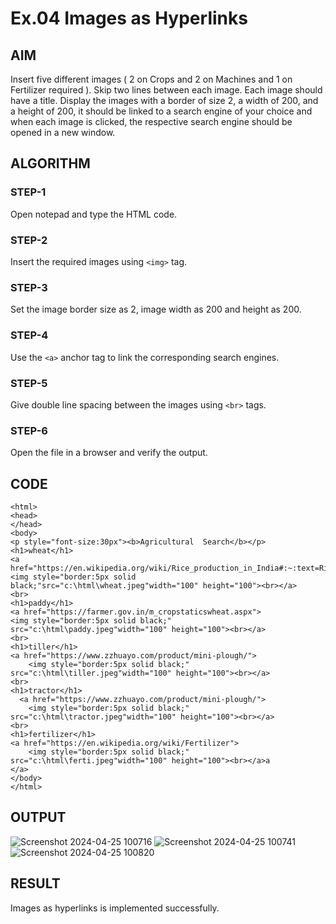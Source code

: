 # Ex.04 Images as Hyperlinks
## AIM
  Insert five different images ( 2 on Crops and 2 on Machines and 1 on Fertilizer required ). 
  Skip two lines between each image. Each image should have a title. 
  Display the images with a border of size 2, a width of 200, and a height of 200, 
  it should be linked to a search engine of your choice and when each image is clicked, 
  the respective search engine should be opened in a new window.

## ALGORITHM
### STEP-1
  Open notepad and type the HTML code.

### STEP-2
  Insert the required images using ```<img>``` tag.

### STEP-3
  Set the image border size as 2, image width as 200 and height as 200.

### STEP-4
  Use the ```<a>``` anchor tag to link the corresponding search engines.  

### STEP-5
  Give double line spacing between the images using ```<br>``` tags.
  
### STEP-6
  Open the file in a browser and verify the output.
  
## CODE
```
<html>
<head>
</head>
<body>
<p style="font-size:30px"><b>Agricultural  Search</b></p>
<h1>wheat</h1>
<a href="https://en.wikipedia.org/wiki/Rice_production_in_India#:~:text=Rice%20is%20the%20basic%20food,a%20kharif%20crop%20in%20India.">
<img style="border:5px solid black;"src="c:\html\wheat.jpeg"width="100" height="100"><br></a>
<br>
<h1>paddy</h1>
<a href="https://farmer.gov.in/m_cropstaticswheat.aspx">
<img style="border:5px solid black;" src="c:\html\paddy.jpeg"width="100" height="100"><br></a>
<br>
<h1>tiller</h1>
<a href="https://www.zzhuayo.com/product/mini-plough/">
    <img style="border:5px solid black;" src="c:\html\tiller.jpeg"width="100" height="100"><br></a>
<br>
<h1>tractor</h1>
  <a href="https://www.zzhuayo.com/product/mini-plough/">
    <img style="border:5px solid black;" src="c:\html\tractor.jpeg"width="100" height="100"><br></a>
<br>
<h1>fertilizer</h1>
<a href="https://en.wikipedia.org/wiki/Fertilizer">
    <img style="border:5px solid black;" src="c:\html\ferti.jpeg"width="100" height="100"><br></a>a
</a>       
</body>
</html>
```


## OUTPUT
![Screenshot 2024-04-25 100716](https://github.com/malathimanju/Ex04_Web-Design/assets/165985843/9ecfb3de-4959-4dd5-a435-608452810388)
![Screenshot 2024-04-25 100741](https://github.com/malathimanju/Ex04_Web-Design/assets/165985843/0898fe3c-acd7-4176-ad7b-c8c53a2aa1d3)
![Screenshot 2024-04-25 100820](https://github.com/malathimanju/Ex04_Web-Design/assets/165985843/8c414184-f704-42d1-8031-f4e26caaf551)




## RESULT
 Images as hyperlinks is implemented successfully.
